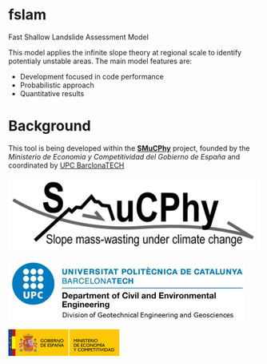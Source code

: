 # fslam
Fast Shallow Landslide Assessment Model

This model applies the infinite slope theory at regional scale to identify potentialy unstable areas. The main model features are:

- Development focused in code performance
- Probabilistic approach
- Quantitative results

# Background
This tool is being developed within the [**SMuCPhy**](https://smucphy.upc.edu/) project, founded by the *Ministerio de Economia y Competitividad del Gobierno de España* and coordinated by [UPC BarclonaTECH](https://www.upc.edu)

![Alt text](docs/logo_smuchphy.jpg?raw=true "SMuCPhy")

![Alt text](docs/UPC.jpeg?raw=true "UPC")

![Alt text](docs/MEyC.png?raw=true "UPC")
